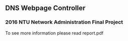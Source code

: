 ## DNS Webpage Controller
### 2016 NTU Network Administration Final Project
To see more information please read report.pdf

